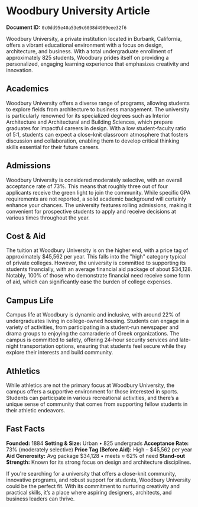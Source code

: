 # Woodbury University Article

**Document ID:** `0c0dd95e40a53e9c6038d4909eee32f6`

Woodbury University, a private institution located in Burbank, California, offers a vibrant educational environment with a focus on design, architecture, and business. With a total undergraduate enrollment of approximately 825 students, Woodbury prides itself on providing a personalized, engaging learning experience that emphasizes creativity and innovation.

## Academics
Woodbury University offers a diverse range of programs, allowing students to explore fields from architecture to business management. The university is particularly renowned for its specialized degrees such as Interior Architecture and Architectural and Building Sciences, which prepare graduates for impactful careers in design. With a low student-faculty ratio of 5:1, students can expect a close-knit classroom atmosphere that fosters discussion and collaboration, enabling them to develop critical thinking skills essential for their future careers.

## Admissions
Woodbury University is considered moderately selective, with an overall acceptance rate of 73%. This means that roughly three out of four applicants receive the green light to join the community. While specific GPA requirements are not reported, a solid academic background will certainly enhance your chances. The university features rolling admissions, making it convenient for prospective students to apply and receive decisions at various times throughout the year.

## Cost & Aid
The tuition at Woodbury University is on the higher end, with a price tag of approximately $45,562 per year. This falls into the "high" category typical of private colleges. However, the university is committed to supporting its students financially, with an average financial aid package of about $34,128. Notably, 100% of those who demonstrate financial need receive some form of aid, which can significantly ease the burden of college expenses.

## Campus Life
Campus life at Woodbury is dynamic and inclusive, with around 22% of undergraduates living in college-owned housing. Students can engage in a variety of activities, from participating in a student-run newspaper and drama groups to enjoying the camaraderie of Greek organizations. The campus is committed to safety, offering 24-hour security services and late-night transportation options, ensuring that students feel secure while they explore their interests and build community.

## Athletics
While athletics are not the primary focus at Woodbury University, the campus offers a supportive environment for those interested in sports. Students can participate in various recreational activities, and there’s a unique sense of community that comes from supporting fellow students in their athletic endeavors.

## Fast Facts
**Founded:** 1884
**Setting & Size:** Urban • 825 undergrads
**Acceptance Rate:** 73% (moderately selective)
**Price Tag (Before Aid):** High – $45,562 per year
**Aid Generosity:** Avg package $34,128 • meets ≈ 62% of need
**Stand-out Strength:** Known for its strong focus on design and architecture disciplines.

If you're searching for a university that offers a close-knit community, innovative programs, and robust support for students, Woodbury University could be the perfect fit. With its commitment to nurturing creativity and practical skills, it’s a place where aspiring designers, architects, and business leaders can thrive.
